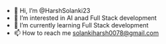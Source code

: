- 👋 Hi, I’m @HarshSolanki23
- 👀 I’m interested in AI anad Full Stack development
- 🌱 I’m currently learning Full Stack development
- 📫 How to reach me solankiharsh0078@gmail.com

<!---
HarshSolanki23/HarshSolanki23 is a ✨ special ✨ repository because its `README.md` (this file) appears on your GitHub profile.
You can click the Preview link to take a look at your changes.
--->
